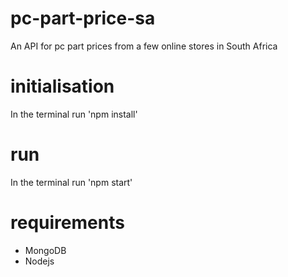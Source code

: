 # pc-part-price-sa
An API for pc part prices from a few online stores in South Africa

# initialisation
In the terminal run 'npm install' 

# run 
In the terminal run 'npm start'

# requirements 
+ MongoDB
+ Nodejs
